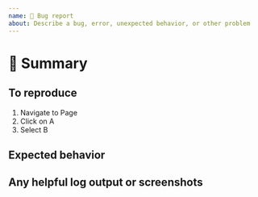 ```yaml
---
name: 🐛 Bug report
about: Describe a bug, error, unexpected behavior, or other problem
---
```


# 🐛 Summary #

<!-- What's wrong? Please be specific. -->
<!-- Describe what happens now that is not intended -->

## To reproduce ##

<!-- Include detailed step-by-step instructions for how to get to the error -->

1. Navigate to Page
1. Click on A
1. Select B

## Expected behavior ##

<!-- What did you expect to happen that didn't? -->
<!-- Describe what would happen if this were successful -->

## Any helpful log output or screenshots ##

<!-- Include any information that might help explain the what or the why -->

<!-- Paste terminal or log output here: -->

```console

```

<!-- Screenshots of the issue are extremely helpful! -->
<!-- Add any screenshots of the problem here. -->
